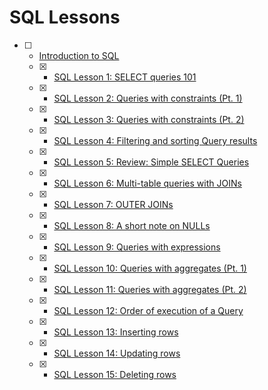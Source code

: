 # SQL Lessons

- [ ] - [Introduction to SQL](https://sqlbolt.com/)
  - [x] - [SQL Lesson 1: SELECT queries 101](https://sqlbolt.com/lesson/select_queries_introduction)
  - [x] - [SQL Lesson 2: Queries with constraints (Pt. 1)](https://sqlbolt.com/lesson/select_queries_with_constraints)
  - [x] - [SQL Lesson 3: Queries with constraints (Pt. 2)](https://sqlbolt.com/lesson/select_queries_with_constraints_pt_2)
  - [x] - [SQL Lesson 4: Filtering and sorting Query results](https://sqlbolt.com/lesson/filtering_sorting_query_results)
  - [x] - [SQL Lesson 5: Review: Simple SELECT Queries](https://sqlbolt.com/lesson/select_queries_review)
  - [x] - [SQL Lesson 6: Multi-table queries with JOINs](https://sqlbolt.com/lesson/select_queries_with_joins)
  - [x] - [SQL Lesson 7: OUTER JOINs](https://sqlbolt.com/lesson/select_queries_with_outer_joins)
  - [x] - [SQL Lesson 8: A short note on NULLs](https://sqlbolt.com/lesson/select_queries_with_nulls)
  - [x] - [SQL Lesson 9: Queries with expressions](https://sqlbolt.com/lesson/select_queries_with_expressions)
  - [x] - [SQL Lesson 10: Queries with aggregates (Pt. 1)](https://sqlbolt.com/lesson/select_queries_with_aggregates)
  - [x] - [SQL Lesson 11: Queries with aggregates (Pt. 2)](https://sqlbolt.com/lesson/select_queries_with_aggregates_pt_2)
  - [x] - [SQL Lesson 12: Order of execution of a Query](https://sqlbolt.com/lesson/select_queries_order_of_execution)
  - [x] - [SQL Lesson 13: Inserting rows](https://sqlbolt.com/lesson/inserting_rows)
  - [x] - [SQL Lesson 14: Updating rows](https://sqlbolt.com/lesson/updating_rows)
  - [x] - [SQL Lesson 15: Deleting rows](https://sqlbolt.com/lesson/deleting_rows)


